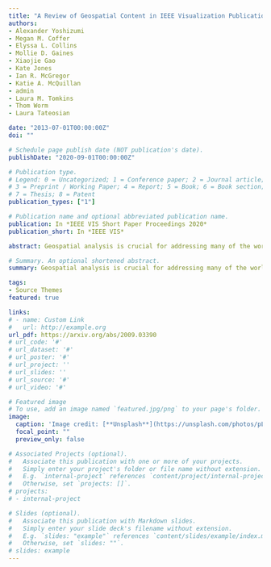 ```yaml
---
title: "A Review of Geospatial Content in IEEE Visualization Publications"
authors:
- Alexander Yoshizumi
- Megan M. Coffer
- Elyssa L. Collins
- Mollie D. Gaines
- Xiaojie Gao
- Kate Jones
- Ian R. McGregor
- Katie A. McQuillan
- admin
- Laura M. Tomkins
- Thom Worm
- Laura Tateosian

date: "2013-07-01T00:00:00Z"
doi: ""

# Schedule page publish date (NOT publication's date).
publishDate: "2020-09-01T00:00:00Z"

# Publication type.
# Legend: 0 = Uncategorized; 1 = Conference paper; 2 = Journal article;
# 3 = Preprint / Working Paper; 4 = Report; 5 = Book; 6 = Book section;
# 7 = Thesis; 8 = Patent
publication_types: ["1"]

# Publication name and optional abbreviated publication name.
publication: In *IEEE VIS Short Paper Proceedings 2020*
publication_short: In *IEEE VIS*

abstract: Geospatial analysis is crucial for addressing many of the world's most pressing challenges. Given this, there is immense value in improving and expanding the visualization techniques used to communicate geospatial data. In this work, we explore this important intersection -- between geospatial analytics and visualization -- by examining a set of recent IEEE VIS Conference papers (a selection from 2017-2019) to assess the inclusion of geospatial data and geospatial analyses within these papers. After removing the papers with no geospatial data, we organize the remaining literature into geospatial data domain categories and provide insight into how these categories relate to VIS Conference paper types. We also contextualize our results by investigating the use of geospatial terms in IEEE Visualization publications over the last 30 years. Our work provides an understanding of the quantity and role of geospatial subject matter in recent IEEE VIS publications and supplies a foundation for future meta-analytical work around geospatial analytics and geovisualization that may shed light on opportunities for innovation.

# Summary. An optional shortened abstract.
summary: Geospatial analysis is crucial for addressing many of the world's most pressing challenges. Given this, there is immense value in improving and expanding the visualization techniques used to communicate geospatial data. In this work, we explore this important intersection -- between geospatial analytics and visualization -- by examining a set of recent IEEE VIS Conference papers (a selection from 2017-2019) to assess the inclusion of geospatial data and geospatial analyses within these papers.

tags:
- Source Themes
featured: true

links:
# - name: Custom Link
#   url: http://example.org
url_pdf: https://arxiv.org/abs/2009.03390
# url_code: '#'
# url_dataset: '#'
# url_poster: '#'
# url_project: ''
# url_slides: ''
# url_source: '#'
# url_video: '#'

# Featured image
# To use, add an image named `featured.jpg/png` to your page's folder. 
image:
  caption: 'Image credit: [**Unsplash**](https://unsplash.com/photos/pLCdAaMFLTE)'
  focal_point: ""
  preview_only: false

# Associated Projects (optional).
#   Associate this publication with one or more of your projects.
#   Simply enter your project's folder or file name without extension.
#   E.g. `internal-project` references `content/project/internal-project/index.md`.
#   Otherwise, set `projects: []`.
# projects:
# - internal-project

# Slides (optional).
#   Associate this publication with Markdown slides.
#   Simply enter your slide deck's filename without extension.
#   E.g. `slides: "example"` references `content/slides/example/index.md`.
#   Otherwise, set `slides: ""`.
# slides: example
---
```


